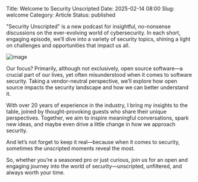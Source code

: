 Title: Welcome to Security Unscripted
Date: 2025-02-14 08:00
Slug: welcome
Category: Article
Status: published

"Security Unscripted" is a new podcast for insightful, no-nonsense discussions on the ever-evolving world of cybersecurity. In each short, engaging episode, we’ll dive into a variety of security topics, shining a light on challenges and opportunities that impact us all.

![image]({static}/covers/welcome.png)

Our focus? Primarily, although not exclusively, open source software—a crucial part of our lives, yet often misunderstood when it comes to software security. Taking a vendor-neutral perspective, we’ll explore how open source impacts the security landscape and how we can better understand it.

With over 20 years of experience in the industry, I bring my insights to the table, joined by thought-provoking guests who share their unique perspectives. Together, we aim to inspire meaningful conversations, spark new ideas, and maybe even drive a little change in how we approach security.

And let’s not forget to keep it real—because when it comes to security, sometimes the unscripted moments reveal the most.

So, whether you’re a seasoned pro or just curious, join us for an open and engaging journey into the world of security—unscripted, unfiltered, and always worth your time.
